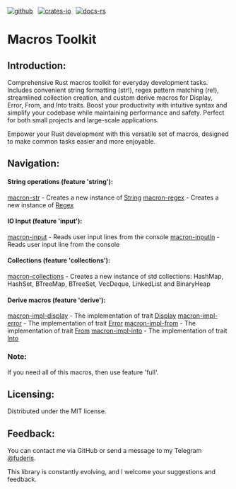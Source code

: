 [![github]](https://github.com/fuderis/rs-macron)&ensp;
[![crates-io]](https://crates.io/crates/macron)&ensp;
[![docs-rs]](https://docs.rs/macron)

[github]: https://img.shields.io/badge/github-8da0cb?style=for-the-badge&labelColor=555555&logo=github
[crates-io]: https://img.shields.io/badge/crates.io-fc8d62?style=for-the-badge&labelColor=555555&logo=rust
[docs-rs]: https://img.shields.io/badge/docs.rs-66c2a5?style=for-the-badge&labelColor=555555&logo=docs.rs

# Macros Toolkit

## Introduction:

Comprehensive Rust macros toolkit for everyday development tasks. Includes convenient string formatting (str!), regex pattern matching (re!), streamlined collection creation, and custom derive macros for Display, Error, From, and Into traits. Boost your productivity with intuitive syntax and simplify your codebase while maintaining performance and safety. Perfect for both small projects and large-scale applications.

Empower your Rust development with this versatile set of macros, designed to make common tasks easier and more enjoyable.


## Navigation:

#### String operations (feature 'string'):

[macron-str](https://docs.rs/macron-str) - Creates a new instance of [String](https://doc.rust-lang.org/stable/std/string/struct.String.html)
[macron-regex](https://docs.rs/macron-regex) - Creates a new instance of [Regex](https://docs.rs/regex/latest/regex/struct.Regex.html)

#### IO Input (feature 'input'):

[macron-input](https://docs.rs/macron-input) - Reads user input lines from the console
[macron-inputln](https://docs.rs/macron-inputln) - Reads user input line from the console

#### Collections (feature 'collections'):

[macron-collections](https://docs.rs/macron-collections) - Creates a new instance of std collections: HashMap, HashSet, BTreeMap, BTreeSet, VecDeque, LinkedList and BinaryHeap

#### Derive macros (feature 'derive'):

[macron-impl-display](https://docs.rs/macron-impl-display) - The implementation of trait [Display](std::fmt::Display)
[macron-impl-error](https://docs.rs/macron-impl-error) - The implementation of trait [Error](std::error::Error)
[macron-impl-from](https://docs.rs/macron-impl-from) - The implementation of trait [From](std::convert::From)
[macron-impl-into](https://docs.rs/macron-impl-into) - The implementation of trait [Into](std::convert::Into)

### Note:
If you need all of this macros, then use feature 'full'.


## Licensing:

Distributed under the MIT license.


## Feedback:

You can contact me via GitHub or send a message to my Telegram [@fuderis](https://t.me/fuderis).

This library is constantly evolving, and I welcome your suggestions and feedback.

